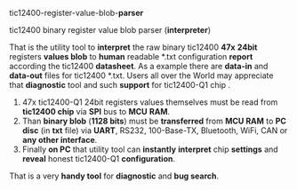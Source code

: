 tic12400-register-value-blob-**parser**

tic12400 binary register value blob parser (**interpreter**)

That is the utility tool to **interpret** the raw binary tic12400 **47x** **24bit** registers **values blob** to **human** readable *.txt configuration **report** according the tic12400 **datasheet**. As a example there are **data-in** and **data-out** files for tic12400 *.txt.
Users all over the World may appreciate that **diagnostic** tool and such **support** for tic12400-Q1 chip .

1) 47x tic12400-Q1 24bit registers values themselves must be read from **tic12400 chip** via **SPI** bus to **MCU** **RAM**. 
2) Than **binary blob** (**1128 bits**) must be **transferred** from **MCU RAM** to **PC disc** (in **txt** file) via **UART**, RS232, 100-Base-TX, Bluetooth, WiFi, CAN or **any other interface**.
3) Finally **on PC** that utility tool can **instantly** **interpret** chip **settings** and **reveal** honest tic12400-Q1 **configuration**.

That is a very **handy tool** for **diagnostic** and **bug search**. 
 
 
 


